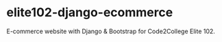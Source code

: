 # elite102-django-ecommerce
E-commerce website with Django &amp; Bootstrap for Code2College Elite 102. 
